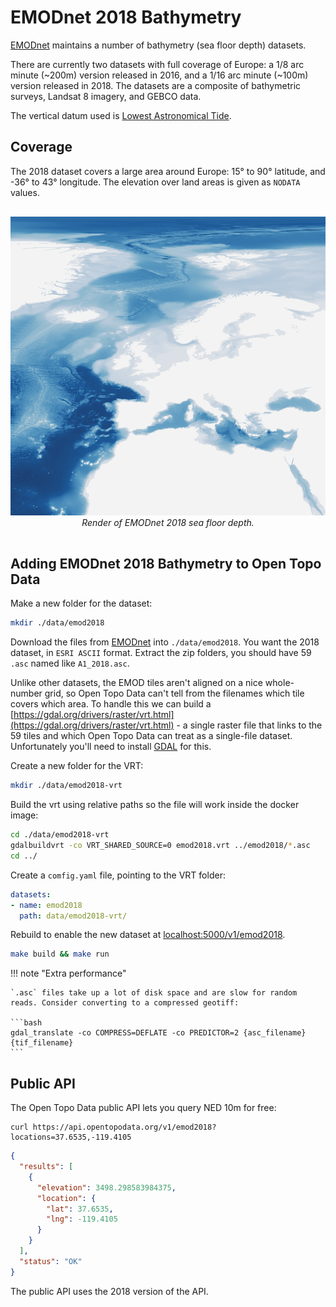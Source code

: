 # EMODnet 2018 Bathymetry

[EMODnet](https://www.emodnet-bathymetry.eu/) maintains a number of bathymetry (sea floor depth) datasets.

There are currently two datasets with full coverage of Europe: a 1/8 arc minute (~200m) version released in 2016, and a 1/16 arc minute (~100m) version released in 2018. The datasets are a composite of bathymetric surveys, Landsat 8 imagery, and GEBCO data.

The vertical datum used is [Lowest Astronomical Tide](https://tidesandcurrents.noaa.gov/datum_options.html).



## Coverage

The 2018 dataset covers a large area around Europe: 15° to 90° latitude, and -36° to 43° longitude. The elevation over land areas is given as `NODATA` values.

<p style="text-align:center; padding: 1rem 0">
  <img src="/img/emod.png" alt="EMOD 2018 coverage map.">
  <br>
  <em>Render of EMODnet 2018 sea floor depth.</em>
</p>





## Adding EMODnet 2018 Bathymetry to Open Topo Data

Make a new folder for the dataset:

```bash
mkdir ./data/emod2018
```

Download the files from [EMODnet](https://portal.emodnet-bathymetry.eu/) into `./data/emod2018`. You want the 2018 dataset, in `ESRI ASCII` format. Extract the zip folders, you should have 59 `.asc` named like `A1_2018.asc`.

Unlike other datasets, the EMOD tiles aren't aligned on a nice whole-number grid, so Open Topo Data can't tell from the filenames which tile covers which area. To handle this we can build a [https://gdal.org/drivers/raster/vrt.html](https://gdal.org/drivers/raster/vrt.html) - a single raster file that links to the 59 tiles and which Open Topo Data can treat as a single-file dataset. Unfortunately you'll need to install [GDAL](https://gdal.org/) for this.

Create a new folder for the VRT:
```bash
mkdir ./data/emod2018-vrt
```

Build the vrt using relative paths so the file will work inside the docker image:
```bash
cd ./data/emod2018-vrt
gdalbuildvrt -co VRT_SHARED_SOURCE=0 emod2018.vrt ../emod2018/*.asc
cd ../
```

Create a `comfig.yaml` file, pointing to the VRT folder:

```yaml
datasets:
- name: emod2018
  path: data/emod2018-vrt/
```

Rebuild to enable the new dataset at [localhost:5000/v1/emod2018](http://localhost:5000/v1/emod2018?locations=37.653512,-119.410503).

```bash
make build && make run
```

!!! note "Extra performance"

    `.asc` files take up a lot of disk space and are slow for random reads. Consider converting to a compressed geotiff:

    ```bash
    gdal_translate -co COMPRESS=DEFLATE -co PREDICTOR=2 {asc_filename} {tif_filename}
    ```



## Public API

The Open Topo Data public API lets you query NED 10m for free:

```
curl https://api.opentopodata.org/v1/emod2018?locations=37.6535,-119.4105
```

```json
{
  "results": [
    {
      "elevation": 3498.298583984375, 
      "location": {
        "lat": 37.6535, 
        "lng": -119.4105
      }
    }
  ], 
  "status": "OK"
}
```

The public API uses the 2018 version of the API.


